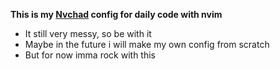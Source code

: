**This is my [Nvchad](https://nvchad.com/) config for daily code with nvim**

- It still very messy, so be with it
- Maybe in the future i will make my own config from scratch
- But for now imma rock with this
